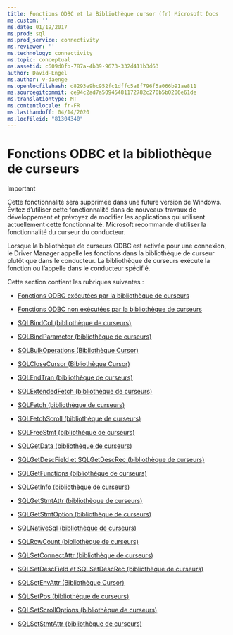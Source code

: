 ```yaml
---
title: Fonctions ODBC et la Bibliothèque cursor (fr) Microsoft Docs
ms.custom: ''
ms.date: 01/19/2017
ms.prod: sql
ms.prod_service: connectivity
ms.reviewer: ''
ms.technology: connectivity
ms.topic: conceptual
ms.assetid: c609d0fb-787a-4b39-9673-332d411b3d63
author: David-Engel
ms.author: v-daenge
ms.openlocfilehash: d8293e9bc952fc1dffc5a8f796f5a066b91ae811
ms.sourcegitcommit: ce94c2ad7a50945481172782c270b5b0206e61de
ms.translationtype: MT
ms.contentlocale: fr-FR
ms.lasthandoff: 04/14/2020
ms.locfileid: "81304340"
---
```

# <a name="odbc-functions-and-the-cursor-library"></a>Fonctions ODBC et la bibliothèque de curseurs
> [!IMPORTANT]  
>  Cette fonctionnalité sera supprimée dans une future version de Windows. Évitez d’utiliser cette fonctionnalité dans de nouveaux travaux de développement et prévoyez de modifier les applications qui utilisent actuellement cette fonctionnalité. Microsoft recommande d’utiliser la fonctionnalité du curseur du conducteur.  
  
 Lorsque la bibliothèque de curseurs ODBC est activée pour une connexion, le Driver Manager appelle les fonctions dans la bibliothèque de curseur plutôt que dans le conducteur. La bibliothèque de curseurs exécute la fonction ou l’appelle dans le conducteur spécifié.  
  
 Cette section contient les rubriques suivantes :  
  
-   [Fonctions ODBC exécutées par la bibliothèque de curseurs](../../../odbc/reference/appendixes/odbc-functions-executed-by-the-cursor-library.md)  
  
-   [Fonctions ODBC non exécutées par la bibliothèque de curseurs](../../../odbc/reference/appendixes/odbc-functions-not-executed-by-the-cursor-library.md)  
  
-   [SQLBindCol (bibliothèque de curseurs)](../../../odbc/reference/appendixes/sqlbindcol-cursor-library.md)  
  
-   [SQLBindParameter (bibliothèque de curseurs)](../../../odbc/reference/appendixes/sqlbindparameter-cursor-library.md)  
  
-   [SQLBulkOperations (Bibliothèque Cursor)](../../../odbc/reference/appendixes/sqlbulkoperations-and-the-cursor-library.md)  
  
-   [SQLCloseCursor (Bibliothèque Cursor)](../../../odbc/reference/appendixes/sqlclosecursor-odbc.md)  
  
-   [SQLEndTran (bibliothèque de curseurs)](../../../odbc/reference/appendixes/sqlendtran-cursor-library.md)  
  
-   [SQLExtendedFetch (bibliothèque de curseurs)](../../../odbc/reference/appendixes/sqlextendedfetch-cursor-library.md)  
  
-   [SQLFetch (bibliothèque de curseurs)](../../../odbc/reference/appendixes/sqlfetch-cursor-library.md)  
  
-   [SQLFetchScroll (bibliothèque de curseurs)](../../../odbc/reference/appendixes/sqlfetchscroll-cursor-library.md)  
  
-   [SQLFreeStmt (bibliothèque de curseurs)](../../../odbc/reference/appendixes/sqlfreestmt-cursor-library.md)  
  
-   [SQLGetData (bibliothèque de curseurs)](../../../odbc/reference/appendixes/sqlgetdata-cursor-library.md)  
  
-   [SQLGetDescField et SQLGetDescRec (bibliothèque de curseurs)](../../../odbc/reference/appendixes/sqlgetdescfield-and-sqlgetdescrec-cursor-library.md)  
  
-   [SQLGetFunctions (bibliothèque de curseurs)](../../../odbc/reference/appendixes/sqlgetfunctions-cursor-library.md)  
  
-   [SQLGetInfo (bibliothèque de curseurs)](../../../odbc/reference/appendixes/sqlgetinfo-cursor-library.md)  
  
-   [SQLGetStmtAttr (bibliothèque de curseurs)](../../../odbc/reference/appendixes/sqlgetstmtattr-cursor-library.md)  
  
-   [SQLGetStmtOption (bibliothèque de curseurs)](../../../odbc/reference/appendixes/sqlgetstmtoption-cursor-library.md)  
  
-   [SQLNativeSql (bibliothèque de curseurs)](../../../odbc/reference/appendixes/sqlnativesql-cursor-library.md)  
  
-   [SQLRowCount (bibliothèque de curseurs)](../../../odbc/reference/appendixes/sqlrowcount-cursor-library.md)  
  
-   [SQLSetConnectAttr (bibliothèque de curseurs)](../../../odbc/reference/appendixes/sqlsetconnectattr-cursor-library.md)  
  
-   [SQLSetDescField et SQLSetDescRec (bibliothèque de curseurs)](../../../odbc/reference/appendixes/sqlsetdescfield-and-sqlsetdescrec-cursor-library.md)  
  
-   [SQLSetEnvAttr (Bibliothèque Cursor)](../../../odbc/reference/appendixes/sqlsetenvattr-and-the-cursor-library.md)  
  
-   [SQLSetPos (bibliothèque de curseurs)](../../../odbc/reference/appendixes/sqlsetpos-cursor-library.md)  
  
-   [SQLSetScrollOptions (bibliothèque de curseurs)](../../../odbc/reference/appendixes/sqlsetscrolloptions-cursor-library.md)  
  
-   [SQLSetStmtAttr (bibliothèque de curseurs)](../../../odbc/reference/appendixes/sqlsetstmtattr-cursor-library.md)
